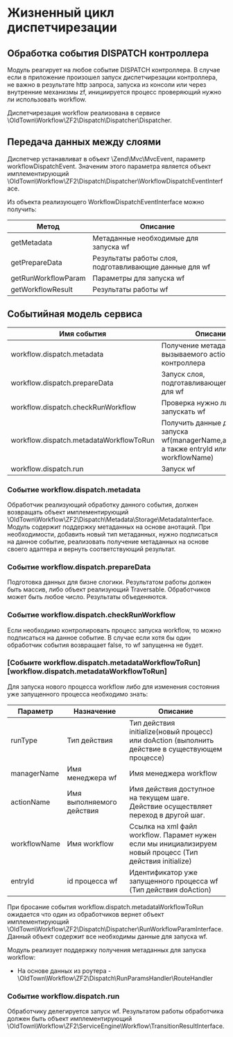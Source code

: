 # Жизненный цикл диспетчирезации

## Обработка события DISPATCH контроллера

Модуль реагирует на любое событие DISPATCH контроллера. В случае если в приложение произошел запуск диспетчирезации контроллера,
не важно в результате http запроса, запуска из консоли или через внутренние механизмы zf,  инициируется процесс 
проверяющий нужно ли использовать workflow.

Диспетчирезация workflow реализована в сервисе \OldTown\Workflow\ZF2\Dispatch\Dispatcher\Dispatcher.

## Передача данных между слоями
Диспетчер устанавливат в объект \Zend\Mvc\MvcEvent, параметр workflowDispatchEvent. Значеним этого параметра является
объект имплементирующий \OldTown\Workflow\ZF2\Dispatch\Dispatcher\WorkflowDispatchEventInterface.

Из объекта реализующего  WorkflowDispatchEventInterface можно получить:

Метод                             |Описание      
----------------------------------|------------------
getMetadata                       | Метаданные необходимые для запуска wf
getPrepareData                    | Результаты работы слоя, подготавливающие данные для wf
getRunWorkflowParam               | Параметры для запуска wf
getWorkflowResult                 | Результаты работы wf


## Событийная модель сервиса

Имя события                            |Описание      
---------------------------------------|------------------
workflow.dispatch.metadata             | Получение метаданных для вызываемого action контроллера
workflow.dispatch.prepareData          | Запуск слоя, подготавливающего данные для wf
workflow.dispatch.checkRunWorkflow     | Проверка нужно ли запускать wf
workflow.dispatch.metadataWorkflowToRun| Получить данные для запуска wf(managerName,actionName, а также entryId или workflowName)
workflow.dispatch.run                  | Запуск wf

### Событие workflow.dispatch.metadata

Обработчик реализующий обработку данного события, должен возвращать объект имплементирующий \OldTown\Workflow\ZF2\Dispatch\Metadata\Storage\MetadataInterface.
Модуль содержит поддержку метаданных на основе анотаций. При необходимости, добавить новый тип метаданных, нужно
подписаться на данное событие, реализовать получение метаданных на основе своего адаптера и вернуть соответствующий результат.

### Событие workflow.dispatch.prepareData

Подготовка данных для бизне слогики. Результатом работы должен быть массив, либо объект реализующий Traversable.
Обработчиков может быть любое число. Результаты объеденяются.

###  Событие  workflow.dispatch.checkRunWorkflow

Если необходимо контролировать процесс запуска workflow, то можно подписаться на данное событие. В случае если хотя бы
один обработчик события возвращает false, то wf запущенна не будет.

### [Собыите workflow.dispatch.metadataWorkflowToRun][workflow.dispatch.metadataWorkflowToRun]

Для запуска нового процесса workflow либо для изменения состояния уже запущенного процесса необходимо знать:

Параметр    |Назначение               |Описание
------------|-------------------------|--------
runType     |Тип действия             | Тип действия initialize(новый процесс) или doAction (выполнить действие в существующем процессе)
managerName |Имя менеджера wf         | Имя менеджера workflow
actionName  |Имя выполняемого действия| Имя действия доступное на текущем шаге. Действие осуществляет переход в другой шаг.
workflowName|Имя workflow             | Ссылка на xml файл workflow. Парамет нужен если мы инициализируем новый процесс (Тип действия initialize)
entryId     |id процесса wf           | Идентификатор уже запущенного процесса wf (Тип действия doAction)

При бросание события workflow.dispatch.metadataWorkflowToRun ожидается что один из обработчиков вернет объект имплементирующий
\OldTown\Workflow\ZF2\Dispatch\Dispatcher\RunWorkflowParamInterface. Данный объект содержит все необходимы данные для запуска wf.

Модуль реализует поддержку получения метаданных для запуска workflow:
* На основе данных из роутера - \OldTown\Workflow\ZF2\Dispatch\RunParamsHandler\RouteHandler

###  Событие  workflow.dispatch.run

Обработчику делегируется запуск wf. Результатом работы обработчика должен быть объект имплементирующий \OldTown\Workflow\ZF2\ServiceEngine\Workflow\TransitionResultInterface.


